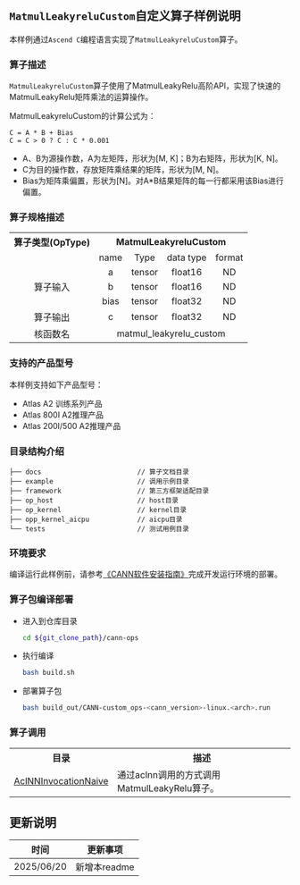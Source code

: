 ## `MatmulLeakyreluCustom`自定义算子样例说明 
本样例通过`Ascend C`编程语言实现了`MatmulLeakyreluCustom`算子。

### 算子描述
`MatmulLeakyreluCustom`算子使用了MatmulLeakyRelu高阶API，实现了快速的MatmulLeakyRelu矩阵乘法的运算操作。

MatmulLeakyreluCustom的计算公式为：

```
C = A * B + Bias
C = C > 0 ? C : C * 0.001
```

- A、B为源操作数，A为左矩阵，形状为\[M, K]；B为右矩阵，形状为\[K, N]。
- C为目的操作数，存放矩阵乘结果的矩阵，形状为\[M, N]。
- Bias为矩阵乘偏置，形状为\[N]。对A*B结果矩阵的每一行都采用该Bias进行偏置。


### 算子规格描述

<table>
<tr><th align="center">算子类型(OpType)</th><th colspan="5" align="center">MatmulLeakyreluCustom</th></tr>

<tr><td align="center"> </td><td align="center">name</td><td align="center">Type</td><td align="center">data type</td><td align="center">format</td></tr>  
<tr><td rowspan="4" align="center">算子输入</td>
 
<tr>
<td align="center">a</td><td align="center">tensor</td><td align="center">float16</td><td align="center">ND</td></tr>

<tr>
<td align="center">b</td><td align="center">tensor</td><td align="center">float16</td><td align="center">ND</td></tr>

<tr>
<td align="center">bias</td><td align="center">tensor</td><td align="center">float32</td><td align="center">ND</td>
</tr>  

<tr><td rowspan="1" align="center">算子输出</td>
<td align="center">c</td><td align="center">tensor</td><td align="center">float32</td><td align="center">ND</td></tr>


<tr><td rowspan="1" align="center">核函数名</td><td colspan="4" align="center">matmul_leakyrelu_custom</td></tr>  
</table>


### 支持的产品型号
本样例支持如下产品型号：
- Atlas A2 训练系列产品
- Atlas 800I A2推理产品
- Atlas 200I/500 A2推理产品


### 目录结构介绍
```
├── docs                        // 算子文档目录
├── example                     // 调用示例目录
├── framework                   // 第三方框架适配目录
├── op_host                     // host目录
├── op_kernel                   // kernel目录
├── opp_kernel_aicpu            // aicpu目录
└── tests                       // 测试用例目录
```


### 环境要求
编译运行此样例前，请参考[《CANN软件安装指南》](https://hiascend.com/document/redirect/CannCommunityInstSoftware)完成开发运行环境的部署。

### 算子包编译部署
  - 进入到仓库目录

    ```bash
    cd ${git_clone_path}/cann-ops
    ```

  - 执行编译

    ```bash
    bash build.sh
    ```

  - 部署算子包

    ```bash
    bash build_out/CANN-custom_ops-<cann_version>-linux.<arch>.run
    ```

### 算子调用
<table>
    <th>目录</th><th>描述</th>
    <tr>
        <td><a href="./examples/AclNNInvocationNaive"> AclNNInvocationNaive</td><td>通过aclnn调用的方式调用MatmulLeakyRelu算子。</td>
    </tr>
</table>

## 更新说明
| 时间       | 更新事项     |
| ---------- | ------------ |
| 2025/06/20 | 新增本readme |